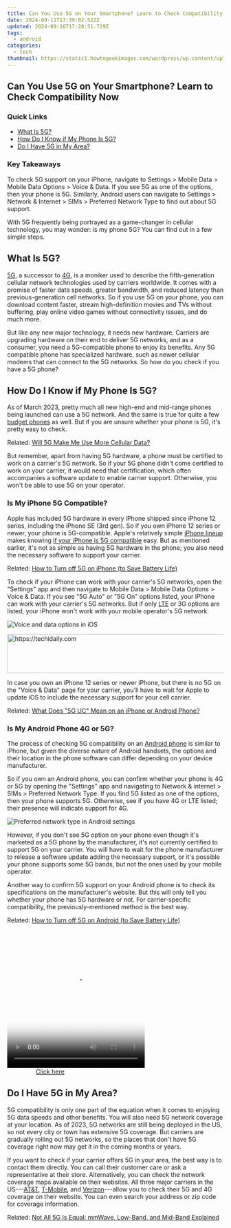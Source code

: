 ```yaml
---
title: Can You Use 5G on Your Smartphone? Learn to Check Compatibility Now
date: 2024-09-11T17:39:02.522Z
updated: 2024-09-16T17:28:51.729Z
tags:
  - android
categories:
  - tech
thumbnail: https://static1.howtogeekimages.com/wordpress/wp-content/uploads/2022/09/Person-holding-the-iPhone-14-next-to-the-iPhone-14-Pro.jpg
---
```


## Can You Use 5G on Your Smartphone? Learn to Check Compatibility Now

### Quick Links

* [What Is 5G?](https://video-capture.techidaily.com/updated-in-2024-inexpensive-pcs-optimized-video-settings-guide/)
* [How Do I Know if My Phone Is 5G?](https://facebook-videos.techidaily.com/optimizing-your-facebook-budget-high-roi-animated-ad-best-practices/)
* [Do I Have 5G in My Area?](https://blog-min.techidaily.com/how-to-fix-error-1015-while-restoring-iphone-xs-max-stellar-by-stellar-data-recovery-ios-iphone-data-recovery/)

### Key Takeaways

 To check 5G support on your iPhone, navigate to Settings > Mobile Data > Mobile Data Options > Voice & Data. If you see 5G as one of the options, then your phone is 5G. Similarly, Android users can navigate to Settings > Network & Internet > SIMs > Preferred Network Type to find out about 5G support.

 With 5G frequently being portrayed as a game-changer in cellular technology, you may wonder: is my phone 5G? You can find out in a few simple steps.

##  What Is 5G?

[5G](https://some-knowledge.techidaily.com/2024-approved-free-top-6-best-apps-to-remove-objects-from-photo-on-iphone/), a successor to [4G](https://buynow-marvelous.techidaily.com/ace-your-playtime-with-2024s-must-have-console-picks/), is a moniker used to describe the fifth-generation cellular network technologies used by carriers worldwide. It comes with a promise of faster data speeds, greater bandwidth, and reduced latency than previous-generation cell networks. So if you use 5G on your phone, you can download content faster, stream high-definition movies and TVs without buffering, play online video games without connectivity issues, and do much more.

 But like any new major technology, it needs new hardware. Carriers are upgrading hardware on their end to deliver 5G networks, and as a consumer, you need a 5G-compatible phone to enjoy its benefits. Any 5G compatible phone has specialized hardware, such as newer cellular modems that can connect to the 5G networks. So how do you check if you have a 5G phone?

##  How Do I Know if My Phone Is 5G?

 As of March 2023, pretty much all new high-end and mid-range phones being launched can use a 5G network. And the same is true for quite a few [budget phones](https://sim-unlock.techidaily.com/top-10-vivo-y77t-android-sim-unlock-apk-by-drfone-android/) as well. But if you are unsure whether your phone is 5G, it's pretty easy to check.

Related: [Will 5G Make Me Use More Cellular Data?](https://instagram-clips.techidaily.com/in-2024-incorporating-captions-into-instagrams-video-platform/) 

 But remember, apart from having 5G hardware, a phone must be certified to work on a carrier's 5G network. So if your 5G phone didn't come certified to work on your carrier, it would need that certification, which often accompanies a software update to enable carrier support. Otherwise, you won't be able to use 5G on your operator.

###  Is My iPhone 5G Compatible?

 Apple has included 5G hardware in every iPhone shipped since iPhone 12 series, including the iPhone SE (3rd gen). So if you own iPhone 12 series or newer, your phone is 5G-compatible. Apple's relatively simple [iPhone lineup](https://vimeo-videos.techidaily.com/in-2024-quick-vimeo-transformation-tips-easy-to-create-gifs/) makes knowing [if your iPhone is 5G compatible](https://mondly-stories.techidaily.com/ultra-fast-language-learning-secrets/) easy. But as mentioned earlier, it's not as simple as having 5G hardware in the phone; you also need the necessary software to support your carrier.

Related: [How to Turn off 5G on iPhone (to Save Battery Life)](https://www.howtogeek.com/709217/how-to-turn-off-5g-on-iphone-to-save-battery-life/) 

 To check if your iPhone can work with your carrier's 5G networks, open the "Settings" app and then navigate to Mobile Data > Mobile Data Options > Voice & Data. If you see "5G Auto" or "5G On" options listed, your iPhone can work with your carrier's 5G networks. But if only [LTE](https://android-pokemon-go.techidaily.com/latest-way-to-get-shiny-meltan-box-in-pokemon-go-mystery-box-on-oppo-reno-11-pro-5g-drfone-by-drfone-virtual-android/) or 3G options are listed, your iPhone won't work with your mobile operator's 5G network.

![Voice and data options in iOS](https://static1.howtogeekimages.com/wordpress/wp-content/uploads/2023/03/network-options.png) 

<!-- affiliate ads begin -->
<a href="https://ephamedtechinc.pxf.io/c/5597632/2137207/26400" target="_top" id="2137207">
  <img src="//a.impactradius-go.com/display-ad/26400-2137207" border="0" alt="https://techidaily.com" width="728" height="90"/>
</a>
<img height="0" width="0" src="https://ephamedtechinc.pxf.io/i/5597632/2137207/26400" style="position:absolute;visibility:hidden;" border="0" />
<!-- affiliate ads end -->

 In case you own an iPhone 12 series or newer iPhone, but there is no 5G on the "Voice & Data" page for your carrier, you'll have to wait for Apple to update iOS to include the necessary support for your cell carrier.

Related: [What Does "5G UC" Mean on an iPhone or Android Phone?](https://some-skills.techidaily.com/2024-approved-the-magic-of-watching-nba-online-unveiling-the-best-15-strategies/) 

###  Is My Android Phone 4G or 5G?

 The process of checking 5G compatibility on an [Android phone](https://twitter-videos.techidaily.com/hot-takes-highlight-twitters-trending-topics-for-2024/) is similar to iPhone, but given the diverse nature of Android handsets, the options and their location in the phone software can differ depending on your device manufacturer.

 So if you own an Android phone, you can confirm whether your phone is 4G or 5G by opening the "Settings" app and navigating to Network & internet > SIMs > Preferred Network Type. If you find 5G listed as one of the options, then your phone supports 5G. Otherwise, see if you have 4G or LTE listed; their presence will indicate support for 4G.

![Preferred network type in Android settings](https://static1.howtogeekimages.com/wordpress/wp-content/uploads/2023/03/perferred-network-types-options.png) 

 However, if you don't see 5G option on your phone even though it's marketed as a 5G phone by the manufacturer, it's not currently certified to support 5G on your carrier. You will have to wait for the phone manufacturer to release a software update adding the necessary support, or it's possible your phone supports some 5G bands, but not the ones used by your mobile operator.

 Another way to confirm 5G support on your Android phone is to check its specifications on the manufacturer's website. But this will only tell you whether your phone has 5G hardware or not. For carrier-specific compatibility, the previously-mentioned method is the best way.

Related: [How to Turn off 5G on Android (to Save Battery Life)](https://apple-account.techidaily.com/troubleshooting-error-connecting-to-the-apple-id-server-on-iphone-6-by-drfone-ios/) 

<!-- affiliate ads begin -->
<span id="1498635">
					<video width="320" height="320" style="cursor:pointer"
           poster="//a.impactradius-go.com/display-clicktoplayimage/1498635.png"
           onclick="if(!this.playClicked){this.play();this.setAttribute('controls',true);this.playClicked=true;}">
	   <source src="//a.impactradius-go.com/display-ad/17326-1498635">
	   <img src="//a.impactradius-go.com/display-clicktoplayimage/1498635.png" style="border: none; height: 100%; width: 100%; object-fit: contain">
	</video>
	<div style="width:200px;text-align:center"><a href="javascript:window.open(decodeURIComponent('https%3A%2F%2Fancheer.sjv.io%2Fc%2F5597632%2F1498635%2F17326'), '_blank');void(0);">Click here</a></div>
</span>
<img height="0" width="0" src="https://imp.pxf.io/i/5597632/1498635/17326" style="position:absolute;visibility:hidden;" border="0" />
<!-- affiliate ads end -->

##  Do I Have 5G in My Area?

 5G compatibility is only one part of the equation when it comes to enjoying 5G data speeds and other benefits. You will also need 5G network coverage at your location. As of 2023, 5G networks are still being deployed in the US, so not every city or town has extensive 5G coverage. But carriers are gradually rolling out 5G networks, so the places that don't have 5G coverage right now may get it in the coming months or years.

 If you want to check if your carrier offers 5G in your area, the best way is to contact them directly. You can call their customer care or ask a representative at their store. Alternatively, you can check the network coverage maps available on their websites. All three major carriers in the US---[AT&T](https://www.anrdoezrs.net/links/3607085/type/dlg/sid/UUhtgUeUpU202439/https://www.att.com/maps/wireless-coverage.html), [T-Mobile](https://www.t-mobile.com/coverage/coverage-map), and [Verizon](https://www.anrdoezrs.net/links/3607085/type/dlg/sid/UUhtgUeUpU202439/https://www.verizon.com/coverage-map/)\---allow you to check their 5G and 4G coverage on their website. You can even search your address or zip code for coverage information.

Related: [Not All 5G Is Equal: mmWave, Low-Band, and Mid-Band Explained](https://eaxpv-info.techidaily.com/new-flip-to-fun-converting-youtube-videos-to-playful-download-free-gifs-for-2024/)

<ins class="adsbygoogle"
     style="display:block"
     data-ad-format="autorelaxed"
     data-ad-client="ca-pub-7571918770474297"
     data-ad-slot="1223367746"></ins>

<ins class="adsbygoogle"
     style="display:block"
     data-ad-client="ca-pub-7571918770474297"
     data-ad-slot="8358498916"
     data-ad-format="auto"
     data-full-width-responsive="true"></ins>



